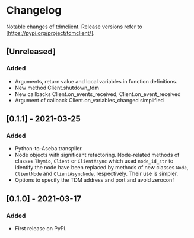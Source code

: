 # Changelog

Notable changes of tdmclient. Release versions refer to [https://pypi.org/project/tdmclient/].

## [Unreleased]

### Added

- Arguments, return value and local variables in function definitions.
- New method Client.shutdown_tdm
- New callbacks Client.on_events_received, Client.on_event_received
- Argument of callback Client.on_variables_changed simplified

## [0.1.1] - 2021-03-25

### Added

- Python-to-Aseba transpiler.
- Node objects with significant refactoring.
    Node-related methods of classes `Thymio`, `Client` or `ClientAsync` which used `node_id_str` to identify the node have been replaced by methods of new classes `Node`, `ClientNode` and `ClientAsyncNode`, respectively. Their use is simpler.
- Options to specify the TDM address and port and avoid zeroconf

## [0.1.0] - 2021-03-17

### Added

- First release on PyPI.
